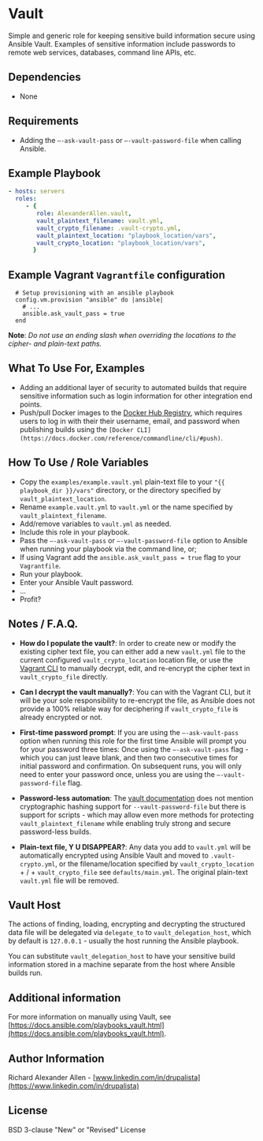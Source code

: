 # Vault

Simple and generic role for keeping sensitive build information secure using Ansible Vault. Examples of sensitive
information include passwords to remote web services, databases, command line APIs, etc.

## Dependencies

* None

## Requirements

* Adding the `–-ask-vault-pass` or `–-vault-password-file` when calling Ansible.

## Example Playbook

```yaml
- hosts: servers
  roles:
     - { 
        role: AlexanderAllen.vault, 
        vault_plaintext_filename: vault.yml, 
        vault_crypto_filename: .vault-crypto.yml,
        vault_plaintext_location: "playbook_location/vars",
        vault_crypto_location: "playbook_location/vars",
       }
```

## Example Vagrant `Vagrantfile` configuration

```
  # Setup provisioning with an ansible playbook
  config.vm.provision "ansible" do |ansible|
    # ...
    ansible.ask_vault_pass = true
  end
```

**Note**: *Do not use an ending slash when overriding the locations to the cipher- and plain-text paths.*

## What To Use For, Examples

* Adding an additional layer of security to automated builds that require sensitive information such as login 
information for other integration end points.
* Push/pull Docker images to the [Docker Hub Registry](https://registry.hub.docker.com/), which requires users to log in
with their their username, email, and password when publishing builds using the 
`[Docker CLI](https://docs.docker.com/reference/commandline/cli/#push)`.

## How To Use / Role Variables

* Copy the `examples/example.vault.yml` plain-text file to your `"{{ playbook_dir }}/vars"` directory,
or the directory specified by `vault_plaintext_location`.
* Rename `example.vault.yml` to `vault.yml` or the name specified by `vault_plaintext_filename`.
* Add/remove variables to `vault.yml` as needed.
* Include this role in your playbook.
* Pass the `–-ask-vault-pass` or `–-vault-password-file` option to Ansible when running your playbook via the command 
line, or;
* If using Vagrant add the `ansible.ask_vault_pass = true` flag to your `Vagrantfile`. 
* Run your playbook.
* Enter your Ansible Vault password.
* ...
* Profit?

## Notes / F.A.Q.


* **How do I populate the vault?**: In order to create new or modify the existing cipher text file, you can either add a
 new `vault.yml` file to the current configured `vault_crypto_location` location file, or use the
[Vagrant CLI](https://docs.ansible.com/playbooks_vault.html) to manually decrypt, edit, and re-encrypt the cipher text 
in `vault_crypto_file` directly.

* **Can I decrypt the vault manually?**: You can with the Vagrant CLI, but it will be your sole responsibility to 
re-encrypt the file, as Ansible does not provide a 100% reliable way for deciphering if `vault_crypto_file` is already
encrypted or not.

* **First-time password prompt**: If you are using the `–-ask-vault-pass` option when running this role for the first 
time Ansible will prompt you for your password three times:
Once using the `–-ask-vault-pass` flag - which you can just leave blank, and then two consecutive times for initial 
password and confirmation. On subsequent runs, you will only need to enter your password once, unless you are using the 
`–-vault-password-file` flag.

* **Password-less automation**: The [vault documentation](https://docs.ansible.com/playbooks_vault.html) does not
mention cryptographic hashing support for `--vault-password-file` but there is support for scripts - which may allow 
even more methods for protecting `vault_plaintext_filename` while enabling truly strong and secure password-less builds.

* **Plain-text file, Y U DISAPPEAR?**: Any data you add to `vault.yml` will be automatically encrypted using Ansible 
Vault and moved to `.vault-crypto.yml`, or the filename/location specified by `vault_crypto_location` + / + 
`vault_crypto_file` see `defaults/main.yml`. The original plain-text `vault.yml` file will be removed.

## Vault Host

The actions of finding, loading, encrypting and decrypting the structured data
file will be delegated via `delegate_to` to `vault_delegation_host`, 
which by default is `127.0.0.1` - usually the host running the Ansible playbook.

You can substitute `vault_delegation_host` to have your sensitive build information stored
in a machine separate from the host where Ansible builds run.

## Additional information

For more information on manually using Vault, see 
[https://docs.ansible.com/playbooks_vault.html](https://docs.ansible.com/playbooks_vault.html).

## Author Information

Richard Alexander Allen - [www.linkedin.com/in/drupalista](https://www.linkedin.com/in/drupalista)

## License

BSD 3-clause "New" or "Revised" License 
